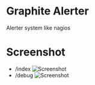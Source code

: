 # Graphite Alerter
Alerter system like nagios
# Screenshot
* /index
![Screenshot](https://raw.github.com/huoxy/graphite-alerter/master/static/image/indexScreenshot.png)
* /debug
![Screenshot](https://raw.github.com/huoxy/graphite-alerter/master/static/image/debugScreenshot.png)
